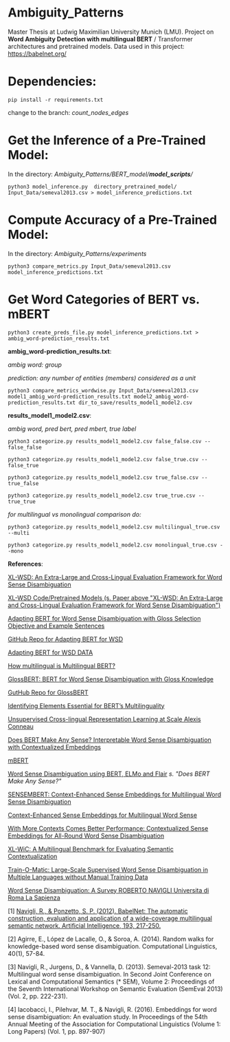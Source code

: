 # Ambiguity_Patterns

Master Thesis at Ludwig Maximilian University Munich (LMU). Project on **Word Ambiguity Detection with multilingual BERT** / Transformer architectures and pretrained models.  Data used in this project: https://babelnet.org/

# Dependencies:

```pip install -r requirements.txt```

change to the branch: *count_nodes_edges*


# Get the Inference of a Pre-Trained Model:

In the directory: *Ambiguity_Patterns/BERT_model/__model_scripts__/*

```python3 model_inference.py  directory_pretrained_model/  Input_Data/semeval2013.csv > model_inference_predictions.txt```


# Compute Accuracy of a Pre-Trained Model:

In the directory: *Ambiguity_Patterns/experiments*

```python3 compare_metrics.py Input_Data/semeval2013.csv model_inference_predictions.txt```


# Get Word Categories of BERT vs. mBERT

```python3 create_preds_file.py model_inference_predictions.txt > ambig_word-prediction_results.txt```

__ambig_word-prediction_results.txt__:

*ambig word:  group*

*prediction:  any number of entities (members) considered as a unit*


```python3 compare_metrics_wordwise.py Input_Data/semeval2013.csv model1_ambig_word-prediction_results.txt model2_ambig_word-prediction_results.txt dir_to_save/results_model1_model2.csv```

__results_model1_model2.csv__:

*ambig word, pred bert, pred mbert, true label*

```python3 categorize.py results_model1_model2.csv false_false.csv --false_false```

```python3 categorize.py results_model1_model2.csv false_true.csv --false_true```

```python3 categorize.py results_model1_model2.csv true_false.csv --true_false```

```python3 categorize.py results_model1_model2.csv true_true.csv --true_true```

*for multilingual vs monolingual comparison do:*

```python3 categorize.py results_model1_model2.csv multilingual_true.csv --multi```

```python3 categorize.py results_model1_model2.csv monolingual_true.csv --mono```


**References**:

[XL-WSD: An Extra-Large and Cross-Lingual Evaluation Framework
for Word Sense Disambiguation](https://sapienzanlp.github.io/xl-wsd/assets/paper/xl-wsd-aaai2021.pdf)

[XL-WSD Code/Pretrained Models (s. Paper above "XL-WSD: An Extra-Large and Cross-Lingual Evaluation Framework
for Word Sense Disambiguation")](https://sapienzanlp.github.io/xl-wsd/)

[Adapting BERT for Word Sense Disambiguation with Gloss Selection Objective and Example Sentences](https://arxiv.org/abs/2009.11795)

[GitHub Repo for Adapting BERT for WSD](https://github.com/BPYap/BERT-WSD)

[Adapting BERT for WSD DATA](https://entuedu-my.sharepoint.com/personal/boonpeng001_e_ntu_edu_sg/_layouts/15/onedrive.aspx?originalPath=aHR0cHM6Ly9lbnR1ZWR1LW15LnNoYXJlcG9pbnQuY29tLzpmOi9nL3BlcnNvbmFsL2Jvb25wZW5nMDAxX2VfbnR1X2VkdV9zZy9Fc2RGQ1doQXdpNU90MEl0Qk9TazNVRUJLOEZVd2xNU2lfalNyQk42RnJHcWh3P3J0aW1lPWtnbF9tRF83MkVn&id=%2Fpersonal%2Fboonpeng001%5Fe%5Fntu%5Fedu%5Fsg%2FDocuments%2FBERT%2DWSD%2Fdata)

[How multilingual is Multilingual BERT?](http://www.dhgarrette.com/papers/pires_multilingual_bert_acl2019.pdf)

[GlossBERT: BERT for Word Sense Disambiguation with Gloss Knowledge](https://arxiv.org/pdf/1908.07245.pdf)

[GutHub Repo for GlossBERT](https://github.com/HSLCY/GlossBERT)

[Identifying Elements Essential for BERT’s Multilinguality](https://arxiv.org/pdf/2005.00396.pdf)

[Unsupervised Cross-lingual Representation Learning at Scale Alexis Conneau](https://www.aclweb.org/anthology/2020.acl-main.747.pdf)

[Does BERT Make Any Sense? Interpretable Word Sense Disambiguation with Contextualized Embeddings](https://www.inf.uni-hamburg.de/en/inst/ab/lt/publications/2019-wiedemannetal-bert-sense.pdf)

[mBERT](https://github.com/google-research/bert/blob/master/multilingual.md)

[Word Sense Disambiguation using BERT, ELMo and Flair](https://github.com/uhh-lt/bert-sense) _s. "Does BERT Make Any Sense?"_

[SENSEMBERT: Context-Enhanced Sense Embeddings for Multilingual Word Sense Disambiguation](http://sensembert.org/resources/scarlini_etal_aaai2020.pdf)

[Context-Enhanced Sense Embeddings for Multilingual Word Sense](http://sensembert.org/)

[With More Contexts Comes Better Performance: Contextualized Sense Embeddings for All-Round Word Sense Disambiguation](https://www.aclweb.org/anthology/2020.emnlp-main.285.pdf)

[XL-WiC: A Multilingual Benchmark for Evaluating Semantic Contextualization](https://arxiv.org/pdf/2010.06478.pdf)

[Train-O-Matic: Large-Scale Supervised Word Sense Disambiguation in Multiple Languages without Manual Training Data](https://www.aclweb.org/anthology/D17-1008.pdf)

[Word Sense Disambiguation: A Survey ROBERTO NAVIGLI Universita di Roma La Sapienza](http://wwwusers.di.uniroma1.it/~navigli/pubs/ACM_Survey_2009_Navigli.pdf)

[1] [Navigli, R., & Ponzetto, S. P. (2012). BabelNet: The automatic
construction, evaluation and application of a wide-coverage multilingual
semantic network. Artificial Intelligence, 193, 217-250.](http://wwwusers.di.uniroma1.it/~navigli/pubs/AIJ_2012_Navigli_Ponzetto.pdf)

[2] Agirre, E., López de Lacalle, O., & Soroa, A. (2014). Random walks
for knowledge-based word sense disambiguation. Computational
Linguistics, 40(1), 57-84.

[3] Navigli, R., Jurgens, D., & Vannella, D. (2013). Semeval-2013 task
12: Multilingual word sense disambiguation. In Second Joint Conference
on Lexical and Computational Semantics (* SEM), Volume 2: Proceedings of
the Seventh International Workshop on Semantic Evaluation (SemEval 2013)
(Vol. 2, pp. 222-231).

[4] Iacobacci, I., Pilehvar, M. T., & Navigli, R. (2016). Embeddings for
word sense disambiguation: An evaluation study. In Proceedings of the
54th Annual Meeting of the Association for Computational Linguistics
(Volume 1: Long Papers) (Vol. 1, pp. 897-907)
